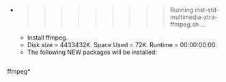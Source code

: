 * >>>>>>>>> Running inst-std-multimedia-xtra-ffmpeg.sh ...
  * Install ffmpeg.
  * Disk size = 4433432K. Space Used = 72K. Runtime = 00:00:00:00.
  * The following NEW packages will be installed:
  ```bash
ffmpeg*
  ```
